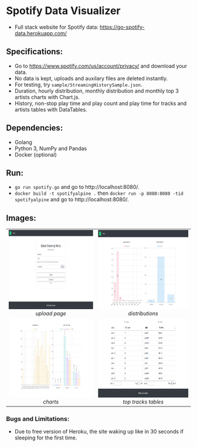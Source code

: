 # Spotify Data Visualizer #
* Full stack website for Spotify data: https://go-spotify-data.herokuapp.com/
## Specifications: ##
* Go to https://www.spotify.com/us/account/privacy/ and download your data.
* No data is kept, uploads and auxilary files are deleted instantly.
* For testing, try `sample/StreamingHistorySample.json`.
* Duration, hourly distribution, monthly distribution and monthly top 3 artists charts with Chart.js.
* History, non-stop play time and play count and play time for tracks and artists tables with DataTables.
## Dependencies: ##
* Golang
* Python 3, NumPy and Pandas
* Docker (optional)
## Run: ##
* `go run spotify.go` and go to http://localhost:8080/. 
* `docker build -t spotifyalpine .` then `docker run -p 8080:8080 -tid spotifyalpine` and go to http://localhost:8080/. 
## Images: ##
<table>
    <tr>
        <td align="center">
            <img src="https://github.com/ssduman/go-spotify-data/blob/master/img/upload.jpg" alt="home-page" width="384" height="216">
            <br />
            <i> upload page </i>
        </td>
        <td align="center">
            <img src="https://github.com/ssduman/go-spotify-data/blob/master/img/charts1.jpg" alt="play-okey" width="384" height="216">
            <br />
            <i> distributions </i>
        </td>
    </tr>
    <tr>
        <td align="center">
            <img src="https://github.com/ssduman/go-spotify-data/blob/master/img/charts2.jpg" alt="home-page" width="384" height="216">
            <br />
            <i> charts </i>
        </td>
        <td align="center">
            <img src="https://github.com/ssduman/go-spotify-data/blob/master/img/charts3.jpg" alt="play-okey" width="384" height="216">
            <br />
            <i> top tracks tables </i>
        </td>
    </tr>
</table>

### Bugs and Limitations: ###
* Due to free version of Heroku, the site waking up like in 30 seconds if sleeping for the first time.
